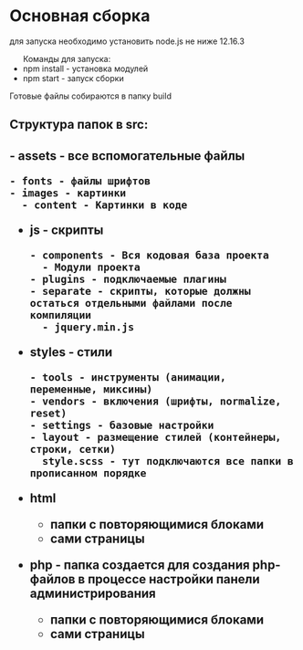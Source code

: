 <h1>Основная сборка</h1>
<p>для запуска необходимо установить node.js не ниже 12.16.3</p>
<p>
<ul>
Команды для запуска:
<li>
npm install - установка модулей
</li>
<li>
npm start - запуск сборки
</li>
</ul>
</p>
<p>Готовые файлы собираются в папку build</p>
<h2>
Структура папок в src:
<h2>
<p>
- assets - все вспомогательные файлы

    - fonts - файлы шрифтов
    - images - картинки
      - content - Картинки в коде

 </p>
 <p>

- js - скрипты

      - components - Вся кодовая база проекта
        - Модули проекта
      - plugins - подключаемые плагины
      - separate - скрипты, которые должны остаться отдельными файлами после компиляции
        - jquery.min.js

 </p>
 <p>

- styles - стили

      - tools - инструменты (анимации, переменные, миксины)
      - vendors - включения (шрифты, normalize, reset)
      - settings - базовые настройки
      - layout - размещение стилей (контейнеры, строки, сетки)
        style.scss - тут подключаются все папки в прописанном порядке

 </p>
 <p>

- html

  - папки с повторяющимися блоками
  - сами страницы
 </p>
 <p>

- php - папка создается для создания php-файлов в процессе настройки панели администрирования

  - папки с повторяющимися блоками
  - сами страницы
 </p>
